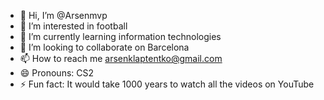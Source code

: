 - 👋 Hi, I’m @Arsenmvp
- 👀 I’m interested in football
- 🌱 I’m currently learning information technologies
- 💞️ I’m looking to collaborate on Barcelona
- 📫 How to reach me arsenklaptentko@gmail.com
- 😄 Pronouns: CS2
- ⚡ Fun fact: It would take 1000 years to watch all the videos on YouTube

<!---
Arsenmvp/Arsenmvp is a ✨ special ✨ repository because its `README.md` (this file) appears on your GitHub profile.
You can click the Preview link to take a look at your changes.
--->
